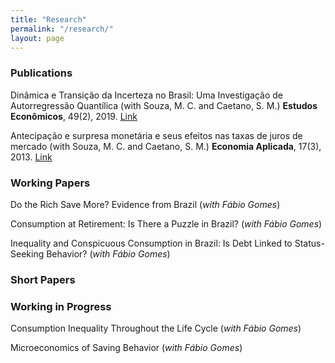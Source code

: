 ```yaml
---
title: "Research"
permalink: "/research/"
layout: page
---
```


### Publications

Dinâmica e Transição da Incerteza no Brasil: Uma Investigação de Autorregressão Quantílica (with Souza, M. C. and Caetano, S. M.) **Estudos Econômicos**, 49(2), 2019. [Link](https://doi.org/10.1590/0101-41614924mus)

Antecipação e surpresa monetária e seus efeitos nas taxas de juros de mercado (with Souza, M. C. and Caetano, S. M.) **Economia Aplicada**, 17(3), 2013. [Link](https://doi.org/10.1590/S1413-80502013000200003) 

### Working Papers

Do the Rich Save More? Evidence from Brazil (*with Fábio Gomes*)

Consumption at Retirement: Is There a Puzzle in Brazil? (*with Fábio Gomes*)

Inequality and Conspicuous Consumption in Brazil: Is Debt Linked to Status-Seeking Behavior? (*with Fábio Gomes*)

### Short Papers

### Working in Progress

Consumption Inequality Throughout the Life Cycle (*with Fábio Gomes*)

Microeconomics of Saving Behavior (*with Fábio Gomes*)


